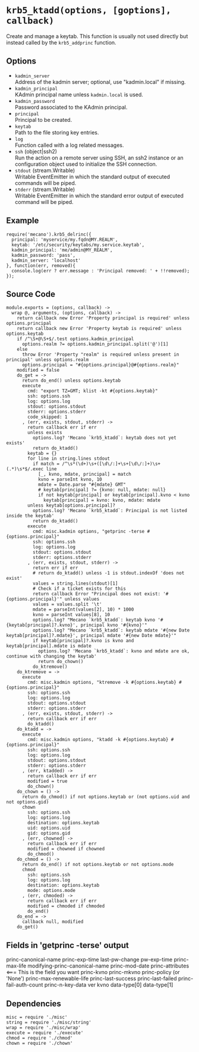 
# `krb5_ktadd(options, [goptions], callback)`

Create and manage a keytab. This function is usually not used directly but instead
called by the `krb5_addprinc` function.   

## Options

*   `kadmin_server`   
    Address of the kadmin server; optional, use "kadmin.local" if missing.   
*   `kadmin_principal`   
    KAdmin principal name unless `kadmin.local` is used.   
*   `kadmin_password`   
    Password associated to the KAdmin principal.   
*   `principal`   
    Principal to be created.   
*   `keytab`   
    Path to the file storing key entries.   
*   `log`   
    Function called with a log related messages.   
*   `ssh` (object|ssh2)   
    Run the action on a remote server using SSH, an ssh2 instance or an
    configuration object used to initialize the SSH connection.   
*   `stdout` (stream.Writable)   
    Writable EventEmitter in which the standard output of executed commands will
    be piped.   
*   `stderr` (stream.Writable)   
    Writable EventEmitter in which the standard error output of executed command
    will be piped.   

## Example

```
require('mecano').krb5_delrinc({
  principal: 'myservice/my.fqdn@MY.REALM',
  keytab: '/etc/security/keytabs/my.service.keytab',
  kadmin_principal: 'me/admin@MY_REALM',
  kadmin_password: 'pass',
  kadmin_server: 'localhost'
}, function(err, removed){
  console.log(err ? err.message : 'Principal removed: ' + !!removed);
});
```

## Source Code

    module.exports = (options, callback) ->
      wrap @, arguments, (options, callback) ->
        return callback new Error 'Property principal is required' unless options.principal
        return callback new Error 'Property keytab is required' unless options.keytab
        if /^\S+@\S+$/.test options.kadmin_principal
          options.realm ?= options.kadmin_principal.split('@')[1]
        else
          throw Error 'Property "realm" is required unless present in principal' unless options.realm
          options.principal = "#{options.principal}@#{options.realm}"
        modified = false
        do_get = ->
          return do_end() unless options.keytab
          execute
            cmd: "export TZ=GMT; klist -kt #{options.keytab}"
            ssh: options.ssh
            log: options.log
            stdout: options.stdout
            stderr: options.stderr
            code_skipped: 1
          , (err, exists, stdout, stderr) ->
            return callback err if err
            unless exists
              options.log? 'Mecano `krb5_ktadd`: keytab does not yet exists'
              return do_ktadd() 
            keytab = {}
            for line in string.lines stdout
              if match = /^\s*(\d+)\s+([\d\/:]+\s+[\d\/:]+)\s+(.*)\s*$/.exec line
                [_, kvno, mdate, principal] = match
                kvno = parseInt kvno, 10
                mdate = Date.parse "#{mdate} GMT"
                # keytab[principal] ?= {kvno: null, mdate: null}
                if not keytab[principal] or keytab[principal].kvno < kvno
                  keytab[principal] = kvno: kvno, mdate: mdate
            unless keytab[options.principal]?
              options.log? 'Mecano `krb5_ktadd`: Principal is not listed inside the keytab'
              return do_ktadd() 
            execute
              cmd: misc.kadmin options, "getprinc -terse #{options.principal}"
              ssh: options.ssh
              log: options.log
              stdout: options.stdout
              stderr: options.stderr
            , (err, exists, stdout, stderr) ->
              return err if err
              # return do_ktadd() unless -1 is stdout.indexOf 'does not exist'
              values = string.lines(stdout)[1]
              # Check if a ticket exists for this
              return callback Error "Principal does not exist: '#{options.principal}'" unless values
              values = values.split '\t'
              mdate = parseInt(values[2], 10) * 1000
              kvno = parseInt values[8], 10
              options.log? "Mecano `krb5_ktadd`: keytab kvno '#{keytab[principal]?.kvno}', principal kvno '#{kvno}'"
              options.log? "Mecano `krb5_ktadd`: keytab mdate '#{new Date keytab[principal]?.mdate}', principal mdate '#{new Date mdate}'"
              if keytab[principal]?.kvno is kvno and keytab[principal].mdate is mdate
                options.log? 'Mecano `krb5_ktadd`: kvno and mdate are ok, continue with changing the keytab'
                return do_chown()
              do_ktremove()
        do_ktremove = ->
          execute
            cmd: misc.kadmin options, "ktremove -k #{options.keytab} #{options.principal}"
            ssh: options.ssh
            log: options.log
            stdout: options.stdout
            stderr: options.stderr
          , (err, exists, stdout, stderr) ->
            return callback err if err
            do_ktadd()
        do_ktadd = ->
          execute
            cmd: misc.kadmin options, "ktadd -k #{options.keytab} #{options.principal}"
            ssh: options.ssh
            log: options.log
            stdout: options.stdout
            stderr: options.stderr
          , (err, ktadded) ->
            return callback err if err
            modified = true
            do_chown()
        do_chown = () ->
          return do_chmod() if not options.keytab or (not options.uid and not options.gid)
          chown
            ssh: options.ssh
            log: options.log
            destination: options.keytab
            uid: options.uid
            gid: options.gid
          , (err, chowned) ->
            return callback err if err
            modified = chowned if chowned
            do_chmod()
        do_chmod = () ->
          return do_end() if not options.keytab or not options.mode
          chmod
            ssh: options.ssh
            log: options.log
            destination: options.keytab
            mode: options.mode
          , (err, chmoded) ->
            return callback err if err
            modified = chmoded if chmoded
            do_end()
        do_end = ->
          callback null, modified
        do_get()

## Fields in 'getprinc -terse' output

princ-canonical-name
princ-exp-time
last-pw-change
pw-exp-time
princ-max-life
modifying-princ-canonical-name
princ-mod-date
princ-attributes <=== This is the field you want
princ-kvno
princ-mkvno
princ-policy (or 'None')
princ-max-renewable-life
princ-last-success
princ-last-failed
princ-fail-auth-count
princ-n-key-data
ver
kvno
data-type[0]
data-type[1]

## Dependencies

    misc = require './misc'
    string = require './misc/string'
    wrap = require './misc/wrap'
    execute = require './execute'
    chmod = require './chmod'
    chown = require './chown'


